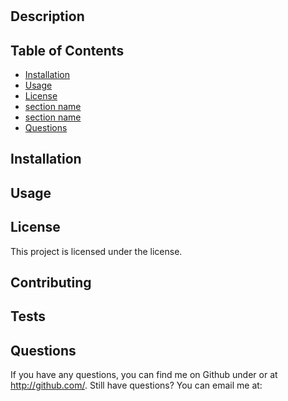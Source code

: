 # 

## Description


## Table of Contents
* [Installation](#Installation)
* [Usage](#Usage)
* [License](#License)
* [section name](#sectionname)
* [section name](#sectionname)
* [Questions](#Questions)


## Installation


## Usage


## License
This project is licensed under the  license.


## Contributing


## Tests


## Questions
If you have any questions, you can find me on Github under  or at http://github.com/. Still have questions? You can email me at: 
